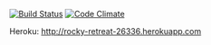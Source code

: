 
[![Build Status](https://travis-ci.org/SaraHeina/Ratebeer.png)](https://travis-ci.org/SaraHeina/Ratebeer)
[![Code Climate](https://codeclimate.com/github/SaraHeina/Ratebeer.png)](https://codeclimate.com/github/SaraHeina/Ratebeer)

Heroku:
http://rocky-retreat-26336.herokuapp.com
